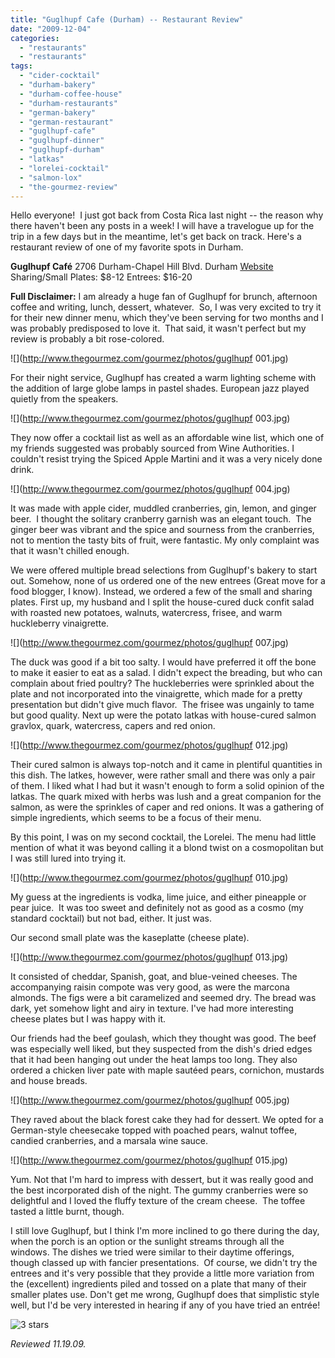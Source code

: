 ```yaml
---
title: "Guglhupf Cafe (Durham) -- Restaurant Review"
date: "2009-12-04"
categories:
  - "restaurants"
  - "restaurants"
tags:
  - "cider-cocktail"
  - "durham-bakery"
  - "durham-coffee-house"
  - "durham-restaurants"
  - "german-bakery"
  - "german-restaurant"
  - "guglhupf-cafe"
  - "guglhupf-dinner"
  - "guglhupf-durham"
  - "latkas"
  - "lorelei-cocktail"
  - "salmon-lox"
  - "the-gourmez-review"
---
```


Hello everyone!  I just got back from Costa Rica last night -- the reason why there haven't been any posts in a week! I will have a travelogue up for the trip in a few days but in the meantime, let's get back on track. Here's a restaurant review of one of my favorite spots in Durham.

**Guglhupf Café** 2706 Durham-Chapel Hill Blvd. Durham [Website](http://www.guglhupf.com/cafe/) Sharing/Small Plates: $8-12 Entrees: $16-20

**Full Disclaimer:** I am already a huge fan of Guglhupf for brunch, afternoon coffee and writing, lunch, dessert, whatever.  So, I was very excited to try it for their new dinner menu, which they've been serving for two months and I was probably predisposed to love it.  That said, it wasn't perfect but my review is probably a bit rose-colored.

![](http://www.thegourmez.com/gourmez/photos/guglhupf 001.jpg)

For their night service, Guglhupf has created a warm lighting scheme with the addition of large globe lamps in pastel shades. European jazz played quietly from the speakers.

![](http://www.thegourmez.com/gourmez/photos/guglhupf 003.jpg)

They now offer a cocktail list as well as an affordable wine list, which one of my friends suggested was probably sourced from Wine Authorities. I couldn't resist trying the Spiced Apple Martini and it was a very nicely done drink.

![](http://www.thegourmez.com/gourmez/photos/guglhupf 004.jpg)

It was made with apple cider, muddled cranberries, gin, lemon, and ginger beer.  I thought the solitary cranberry garnish was an elegant touch.  The ginger beer was vibrant and the spice and sourness from the cranberries, not to mention the tasty bits of fruit, were fantastic. My only complaint was that it wasn't chilled enough.

We were offered multiple bread selections from Guglhupf's bakery to start out. Somehow, none of us ordered one of the new entrees (Great move for a food blogger, I know). Instead, we ordered a few of the small and sharing plates. First up, my husband and I split the house-cured duck confit salad with roasted new potatoes, walnuts, watercress, frisee, and warm huckleberry vinaigrette.

![](http://www.thegourmez.com/gourmez/photos/guglhupf 007.jpg)

The duck was good if a bit too salty. I would have preferred it off the bone to make it easier to eat as a salad. I didn't expect the breading, but who can complain about fried poultry? The huckleberries were sprinkled about the plate and not incorporated into the vinaigrette, which made for a pretty presentation but didn't give much flavor.  The frisee was ungainly to tame but good quality. Next up were the potato latkas with house-cured salmon gravlox, quark, watercress, capers and red onion.

![](http://www.thegourmez.com/gourmez/photos/guglhupf 012.jpg)

Their cured salmon is always top-notch and it came in plentiful quantities in this dish. The latkes, however, were rather small and there was only a pair of them. I liked what I had but it wasn't enough to form a solid opinion of the latkas. The quark mixed with herbs was lush and a great companion for the salmon, as were the sprinkles of caper and red onions. It was a gathering of simple ingredients, which seems to be a focus of their menu.

By this point, I was on my second cocktail, the Lorelei. The menu had little mention of what it was beyond calling it a blond twist on a cosmopolitan but I was still lured into trying it.

![](http://www.thegourmez.com/gourmez/photos/guglhupf 010.jpg)

My guess at the ingredients is vodka, lime juice, and either pineapple or pear juice.  It was too sweet and definitely not as good as a cosmo (my standard cocktail) but not bad, either. It just was.

Our second small plate was the kaseplatte (cheese plate).

![](http://www.thegourmez.com/gourmez/photos/guglhupf 013.jpg)

It consisted of cheddar, Spanish, goat, and blue-veined cheeses. The accompanying raisin compote was very good, as were the marcona almonds. The figs were a bit caramelized and seemed dry. The bread was dark, yet somehow light and airy in texture. I've had more interesting cheese plates but I was happy with it.

Our friends had the beef goulash, which they thought was good. The beef was especially well liked, but they suspected from the dish's dried edges that it had been hanging out under the heat lamps too long. They also ordered a chicken liver pate with maple sautéed pears, cornichon, mustards and house breads.

![](http://www.thegourmez.com/gourmez/photos/guglhupf 005.jpg)

They raved about the black forest cake they had for dessert. We opted for a German-style cheesecake topped with poached pears, walnut toffee, candied cranberries, and a marsala wine sauce.

![](http://www.thegourmez.com/gourmez/photos/guglhupf 015.jpg)

Yum. Not that I'm hard to impress with dessert, but it was really good and the best incorporated dish of the night. The gummy cranberries were so delightful and I loved the fluffy texture of the cream cheese.  The toffee tasted a little burnt, though.

I still love Guglhupf, but I think I'm more inclined to go there during the day, when the porch is an option or the sunlight streams through all the windows. The dishes we tried were similar to their daytime offerings, though classed up with fancier presentations.  Of course, we didn't try the entrees and it's very possible that they provide a little more variation from the (excellent) ingredients piled and tossed on a plate that many of their smaller plates use. Don't get me wrong, Guglhupf does that simplistic style well, but I'd be very interested in hearing if any of you have tried an entrée!




<div class="caption">

![3 stars](http://s3.amazonaws.com/thegourmez-wpmedia/2009/02/rating_avocado1.gif "rating_avocado1")</div>


_Reviewed 11.19.09._
